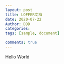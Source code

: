 ```yaml
---
layout: post
title: LOFFER文档
date: 2020-07-22
Author: DDD
categories: 
tags: [sample, document]

comments: true
--- 
```


Hello World